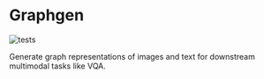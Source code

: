 # Graphgen

![tests](https://github.com/alexmirrington/graphgen/workflows/tests/badge.svg)

Generate graph representations of images and text for downstream multimodal
tasks like VQA.
